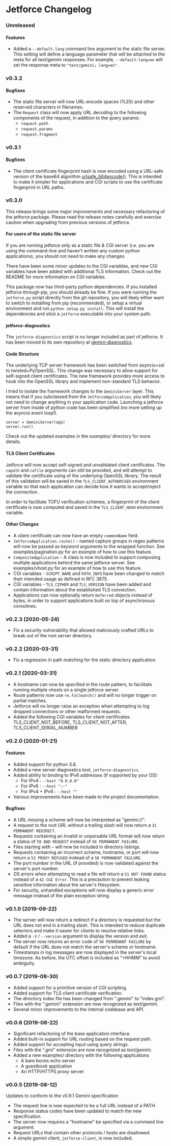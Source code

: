 # Jetforce Changelog

### Unreleased

#### Features

- Added a ``--default-lang`` command line argument to the static file server.
  This setting will define a language parameter that will be attached to the
  meta for all text/gemini responses. For example, ``--default-lang=en`` will
  set the response meta to ``"text/gemini; lang=en"``.

### v0.3.2

#### Bugfixes

- The static file server will now URL-encode spaces (%20) and other reserved
  characters in filenames.
- The ``Request`` class will now apply URL decoding to the following components
  of the request, in addition to the query params:
  - ``request.path``
  - ``request.params``
  - ``request.fragment``

### v0.3.1

#### Bugfixes

- The client certificate fingerprint hash is now encoded using a URL-safe
  version of the base64 algorithm [urlsafe_b64encode()](https://docs.python.org/3/library/base64.html#base64.urlsafe_b64encode).
  This is intended to make it simpler for applications and CGI scripts to
  use the certificate fingerprint in URL paths.

### v0.3.0

This release brings some major improvements and necessary refactoring of the
jetforce package. Please read the release notes carefully and exercise caution
when upgrading from previous versions of jetforce.

#### For users of the static file server

If you are running jetforce only as a static file & CGI server (i.e. you
are using the command-line and haven't written any custom python applications),
you should not need to make any changes.

There have been some minor updates to the CGI variables, and new CGI variables
have been added with additional TLS information. Check out the README for more
information on CGI variables.

This package now has third-party python dependencies. If you installed jetforce
through pip, you should already be fine. If you were running the ``jetforce.py``
script directly from the git repository, you will likely either want to switch
to installing from pip (recommended), or setup a virtual environment and run
``python setup.py install``. This will install the dependencies and stick a
``jetforce`` executable into your system path.

#### jetforce-diagnostics

The ``jetforce-diagnostics`` script is no longer included as part of jetforce.
It has been moved to its own repository at
[gemini-diagnostics](https://github.com/michael-lazar/gemini-diagnostics).

#### Code Structure

The underlying TCP server framework has been switched from asyncio+ssl to
twisted+PyOpenSSL. This change was necessary to allow support for self-signed
client certificates. The new framework provides more access to hook into the
OpenSSL library and implement non-standard TLS behavior.

I tried to isolate the framework changes to the ``GeminiServer`` layer. This
means that if you subclassed from the ``JetforceApplication``, you will likely
not need to change anything in your application code. Launching a jetforce
server from inside of python code has been simplified (no more setting up the
asyncio event loop!).

```
server = GeminiServer(app)
server.run()
```

Check out the updated examples in the *examples/* directory for more details.

#### TLS Client Certificates

Jetforce will now accept self-signed and unvalidated client certificates. The
``capath`` and ``cafile`` arguments can still be provided, and will attempt to
validate the certificate using of the underlying OpenSSL library. The result
of this validation will be saved in the ``TLS_CLIENT_AUTHORISED`` environment
variable so that each application can decide how it wants to accept/reject the
connection.

In order to facilitate TOFU verification schemes, a fingerprint of the client
certificate is now computed and saved in the ``TLS_CLIENT_HASH`` environment
variable.

#### Other Changes

- A client certificate can now have an empty ``commonName`` field.
- ``JetforceApplication.route()`` - named capture groups in regex patterns will
  now be passed as keyword arguments to the wrapped function. See
  examples/pagination.py for an example of how to use this feature.
- ``CompositeApplication`` - A class is now included to support composing
  multiple applications behind the same jetforce server. See examples/vhost.py
  for an example of how to use this feature.
- CGI variables - ``SCRIPT_NAME`` and ``PATH_INFO`` have been changed to match
  their intended usage as defined in RFC 3875.
- CGI variables - ``TLS_CIPHER`` and ``TLS_VERSION`` have been added and
  contain information about the established TLS connection.
- Applications can now optionally return ``Deferred`` objects instead of bytes,
  in order to support applications built on top of asynchronous coroutines.

### v0.2.3 (2020-05-24)

- Fix a security vulnerability that allowed maliciously crafted URLs to break
  out of the root server directory.

### v0.2.2 (2020-03-31)

- Fix a regression in path matching for the static directory application.
  
### v0.2.1 (2020-03-31)

- A hostname can now be specified in the route pattern, to facilitate running
  multiple vhosts on a single jetforce server.
- Route patterns now use ``re.fullmatch()`` and will no longer trigger on
  partial matches.
- Jetforce will no longer raise an exception when attempting to log dropped
  connections or other malformed requests.
- Added the following CGI variables for client certificates:
  TLS_CLIENT_NOT_BEFORE, TLS_CLIENT_NOT_AFTER, TLS_CLIENT_SERIAL_NUMBER

### v0.2.0 (2020-01-21)

#### Features

- Added support for python 3.8. 
- Added a new server diagnostics tool, ``jetforce-diagnostics``.
- Added ability to binding to IPv6 addresses (if supported by your OS):
  - For IPv4        : ``--host "0.0.0.0"``
  - For IPv6        : ``--host "::"``
  - For IPv4 + IPv6 : ``--host ""``
- Various improvements have been made to the project documentation.

#### Bugfixes

- A URL missing a scheme will now be interpreted as "gemini://".
- A request to the root URL without a trailing slash will now return a
  ``31 PERMANENT REDIRECT``.
- Requests containing an invalid or unparsable URL format will now return a
  status of ``59 BAD REQUEST`` instead of ``50 PERMANENT FAILURE``.
- Files starting with ``~`` will now be included in directory listings. 
- Requests containing an incorrect scheme, hostname, or port will now return a
  ``53 PROXY REFUSED`` instead of a ``50 PERMANENT FAILURE``.
- The port number in the URL (if provided) is now validated against the
  server's port number. 
- OS errors when attempting to read a file will return a ``51 NOT FOUND``
  status instead of a ``42 CGI Error``. This is a precaution to prevent leaking
  sensitive information about the server's filesystem.
- For security, unhandled exceptions will now display a generic error message
  instead of the plain exception string.

### v0.1.0 (2019-09-22)

- The server will now return a redirect if a directory is requested but the URL
  does not end in a trailing slash. This is intended to reduce duplicate
  selectors and make it easier for clients to resolve relative links.
- Added a ``-V`` / ``--version`` argument to display the version and exit.
- The server now returns an error code of ``50 PERMENANT FAILURE`` by default
  if the URL does not match the server's scheme or hostname.
- Timestamps in log messages are now displayed in the server's local timezone.
  As before, the UTC offset is included as "+HHMM" to avoid ambiguity.
  
### v0.0.7 (2019-08-30)

- Added support for a primitive version of CGI scripting.
- Added support for TLS client certificate verification.
- The directory index file has been changed from ".gemini" to "index.gmi".
- Files with the ".gemini" extension are now recognized as *text/gemini*.
- Several minor improvements to the internal codebase and API.

### v0.0.6 (2019-08-22)

- Significant refactoring of the base application interface.
- Added built-in support for URL routing based on the request path.
- Added support for accepting input using query strings.
- Files with the ".gmi" extension are now recognized as *text/gemini*.
- Added a new examples/ directory with the following applications
  - A bare bones echo server
  - A guestbook application
  - An HTTP/HTTPS proxy server

### v0.0.5 (2019-08-12)

Updates to conform to the v0.9.1 Gemini specification

- The request line is now expected to be a full URL instead of a PATH.
- Response status codes have been updated to match the new specification.
- The server now requires a "hostname" be specified via a command line argument.
- Request URLs that contain other protocols / hosts are disallowed.
- A simple gemini client, ``jetforce-client``, is now included.

